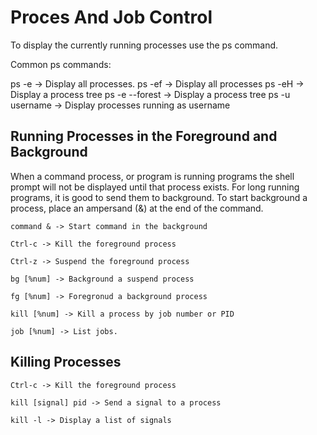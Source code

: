 # Proces And Job Control

To display the currently running processes use the ps command. 

Common ps commands:

ps -e -> Display all processes.
ps -ef -> Display all processes
ps -eH -> Display a process tree
ps -e --forest -> Display a process tree
ps -u username -> Display processes running as username

## Running Processes in the Foreground and Background

When a command process, or program is running programs the shell prompt will not be displayed until that process exists. For long running programs, it is good to send them to background. To start background a process, place an ampersand (&) at the end of the command.

```
command & -> Start command in the background

Ctrl-c -> Kill the foreground process

Ctrl-z -> Suspend the foreground process

bg [%num] -> Background a suspend process

fg [%num] -> Foregronud a background process

kill [%num] -> Kill a process by job number or PID

job [%num] -> List jobs.
```

## Killing Processes
```
Ctrl-c -> Kill the foreground process

kill [signal] pid -> Send a signal to a process

kill -l -> Display a list of signals
```